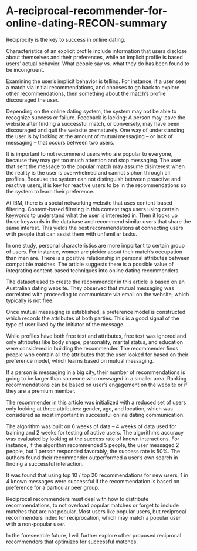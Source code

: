 # A-reciprocal-recommender-for-online-dating-RECON-summary

Reciprocity is the key to success in online dating.

Characteristics of an explicit profile include information that users disclose about themselves and their preferences, while an implicit profile is based users’ actual behavior. What people say vs. what they do has been found to be incongruent.

Examining the user’s implicit behavior is telling. For instance, if a user sees a match via initial recommendations, and chooses to go back to explore other recommendations, then something about the match’s profile discouraged the user.

Depending on the online dating system, the system may not be able to recognize success or failure. Feedback is lacking: A person may leave the website after finding a successful match, or conversely, may have been discouraged and quit the website prematurely. One way of understanding the user is by looking at the amount of mutual messaging – or lack of messaging – that occurs between two users.

It is important to not recommend users who are popular to everyone, because they may get too much attention and stop messaging. The user that sent the message to the popular match may assume disinterest when the reality is the user is overwhelmed and cannot siphon through all profiles.
Because the system can not distinguish between proactive and reactive users, it is key for reactive users to be in the recommendations so the system to learn their preference.

At IBM, there is a social networking website that uses content-based filtering. Content-based filtering in this context tags users using certain keywords to understand what the user is interested in. Then it looks up those keywords in the database and recommend similar users that share the same interest. This yields the best recommendations at connecting users with people that can assist them with unfamiliar tasks.

In one study, personal characteristics are more important to certain group of users. For instance, women are pickier about their match’s occupation than men are. There is a positive relationship in personal attributes between compatible matches. The article suggests there is a possible value of integrating content-based techniques into online dating recommenders.

The dataset used to create the recommender in this article is based on an Australian dating website. They observed that mutual messaging was correlated with proceeding to communicate via email on the website, which typically is not free. 

Once mutual messaging is established, a preference model is constructed which records the attributes of both parties. This is a good signal of the type of user liked by the initiator of the message.

While profiles have both free text and attributes, free text was ignored and only attributes like body shape, personality, marital status, and education were considered in building the recommender.  The recommender finds people who contain all the attributes that the user looked for based on their preference model, which learns based on mutual messaging. 

If a person is messaging in a big city, their number of recommendations is going to be larger than someone who messaged in a smaller area. Ranking recommendations can be based on user’s engagement on the website or if they are a premium member.

The recommender in this article was initialized with a reduced set of users only looking at three attributes: gender, age, and location, which was considered as most important in successful online dating communication.

The algorithm was built on 6 weeks of data – 4 weeks of data used for training and 2 weeks for testing of active users. The algorithm’s accuracy was evaluated by looking at the success rate of known interactions. For instance, if the algorithm recommended 5 people, the user messaged 2 people, but 1 person responded favorably, the success rate is 50%. The authors found their recommender outperformed a user’s own search in finding a successful interaction.

It was found that using top 10 / top 20 recommendations for new users, 1 in 4 known messages were successful if the recommendation is based on preference for a particular peer group.

Reciprocal recommenders must deal with how to distribute recommendations, to not overload popular matches or forget to include matches that are not popular. Most users like popular users, but reciprocal recommenders index for reciprocation, which may match a popular user with a non-popular user.

In the foreseeable future, I will further explore other proposed reciprocal recommenders that optimizes for successful matches.
